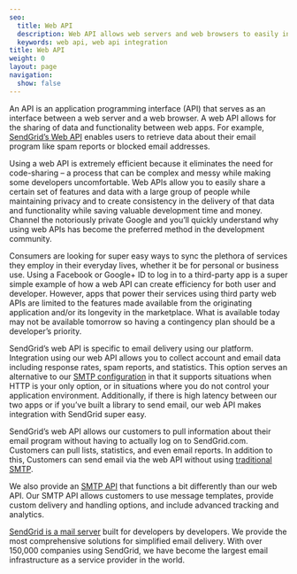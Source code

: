 ```yaml
---
seo:
  title: Web API
  description: Web API allows web servers and web browsers to easily interface with each other to enable account and data collection for services such as email.
  keywords: web api, web api integration
title: Web API
weight: 0
layout: page
navigation:
  show: false
---
```


An API is an application programming interface (API) that serves as an interface between a web server and a web browser. A web API allows for the sharing of data and functionality between web apps. For example, [SendGrid’s Web API]({{root_url}}/API_Reference/Web_API/index.html) enables users to retrieve data about their email program like spam reports or blocked email addresses.

Using a web API is extremely efficient because it eliminates the need for code-sharing – a process that can be complex and messy while making some developers uncomfortable. Web APIs allow you to easily share a certain set of features and data with a large group of people while maintaining privacy and to create consistency in the delivery of that data and functionality while saving valuable development time and money. Channel the notoriously private Google and you’ll quickly understand why using web APIs has become the preferred method in the development community.

Consumers are looking for super easy ways to sync the plethora of services they employ in their everyday lives, whether it be for personal or business use. Using a Facebook or Google+ ID to log in to a third-party app is a super simple example of how a web API can create efficiency for both user and developer. However, apps that power their services using third party web APIs are limited to the features made available from the originating application and/or its longevity in the marketplace. What is available today may not be available tomorrow so having a contingency plan should be a developer’s priority.

SendGrid’s web API is specific to email delivery using our platform. Integration using our web API allows you to collect account and email data including response rates, spam reports, and statistics. This option serves an alternative to our [SMTP configuration]({{root_url}}/API_Reference/SMTP_API/index.html) in that it supports situations when HTTP is your only option, or in situations where you do not control your application environment. Additionally, if there is high latency between our two apps or if you’ve built a library to send email, our web API makes integration with SendGrid super easy.

SendGrid’s web API allows our customers to pull information about their email program without having to actually log on to SendGrid.com. Customers can pull lists, statistics, and even email reports. In addition to this, Customers can send email via the web API without using [traditional SMTP]({{root_url}}/Glossary/smtp.html).

We also provide an [SMTP API]({{root_url}}/Glossary/smtp_api.html) that functions a bit differently than our web API. Our SMTP API allows customers to use message templates, provide custom delivery and handling options, and include advanced tracking and analytics.

[SendGrid is a mail server]({{root_url}}/Glossary/smtp_server.html) built for developers by developers. We provide the most comprehensive solutions for simplified email delivery. With over 150,000 companies using SendGrid, we have become the largest email infrastructure as a service provider in the world.
